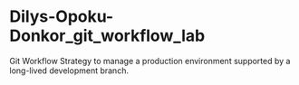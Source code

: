 # Dilys-Opoku-Donkor_git_workflow_lab
Git Workflow Strategy to manage a production environment supported by a long-lived development branch.
